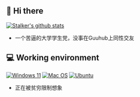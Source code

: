 ## 👋 Hi there

[![Stalker's github stats](https://github-readme-stats.vercel.app/api?username=aoxueos&show_icons=true&theme=onedark)](https://github.com/aoxueos)

* 一个苦逼的大学学生党，没事在Guuhub上同性交友

## 💻 Working environment
[![Windows 11](https://img.shields.io/badge/Windows%2011-00adef?style=flat-square&logo=windows&logoColor=ffffff)](https://www.microsoft.com/zh-cn/windows/windows-11)
[![Mac OS](https://img.shields.io/badge/MacOS%20Monterey%2012.4-a15522?style=flat-square&logo=MacOS&Color=ffffff)](https://support.apple.com/zh-cn/macos/)
[![Ubuntu](https://img.shields.io/badge/Ubuntu%2020%2e04-dd4814?style=flat-square&logo=ubuntu&logoColor=ffffff)](https://releases.ubuntu.com/jammy/)

* 正在被贫穷限制想象
